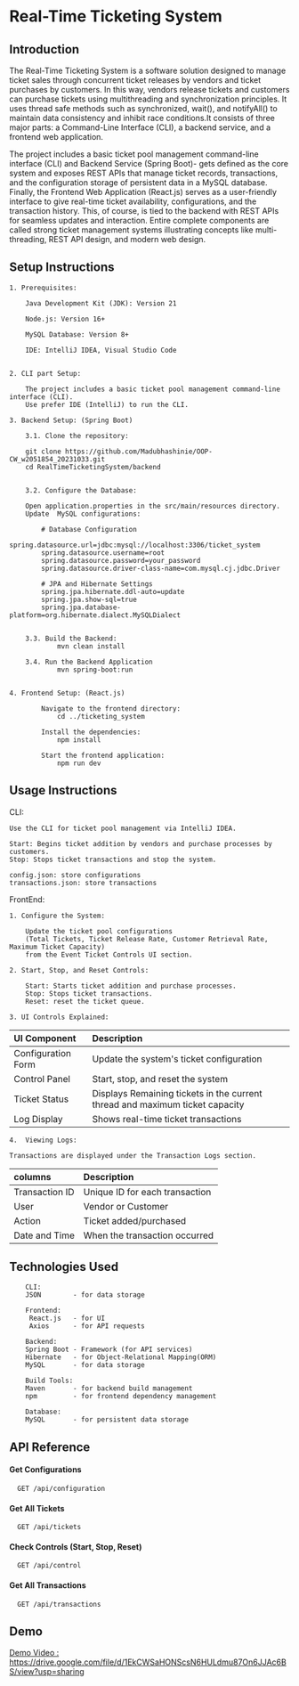 
# Real-Time Ticketing System






## Introduction


The Real-Time Ticketing System is a software solution designed to manage ticket sales through concurrent ticket releases by vendors and ticket purchases by customers.  In this way, vendors release tickets and customers can purchase tickets using multithreading and synchronization principles. It uses thread safe methods such as synchronized, wait(), and notifyAll() to maintain data consistency and inhibit race conditions.It consists of three major parts: a Command-Line Interface (CLI), a backend service, and a frontend web application.


The project includes a basic ticket pool management command-line interface (CLI) and Backend Service (Spring Boot)- gets defined as the core system and exposes REST APIs that manage ticket records, transactions, and the configuration storage of persistent data in a MySQL database. Finally, the Frontend Web Application (React.js) serves as a user-friendly interface to give real-time ticket availability, configurations, and the transaction history. This, of course, is tied to the backend with REST APIs for seamless updates and interaction. Entire complete components are called strong ticket management systems illustrating concepts like multi-threading, REST API design, and modern web design.





## Setup Instructions

    1. Prerequisites:

        Java Development Kit (JDK): Version 21

        Node.js: Version 16+

        MySQL Database: Version 8+

        IDE: IntelliJ IDEA, Visual Studio Code


    2. CLI part Setup:

        The project includes a basic ticket pool management command-line interface (CLI).
        Use prefer IDE (IntelliJ) to run the CLI.
        
    3. Backend Setup: (Spring Boot)

        3.1. Clone the repository:

        git clone https://github.com/Madubhashinie/OOP-CW_w2051854_20231033.git
        cd RealTimeTicketingSystem/backend


        3.2. Configure the Database:

        Open application.properties in the src/main/resources directory.
        Update  MySQL configurations:

            # Database Configuration
            spring.datasource.url=jdbc:mysql://localhost:3306/ticket_system
            spring.datasource.username=root
            spring.datasource.password=your_password
            spring.datasource.driver-class-name=com.mysql.cj.jdbc.Driver

            # JPA and Hibernate Settings
            spring.jpa.hibernate.ddl-auto=update
            spring.jpa.show-sql=true
            spring.jpa.database-platform=org.hibernate.dialect.MySQLDialect
        

        3.3. Build the Backend:
                mvn clean install

        3.4. Run the Backend Application
                mvn spring-boot:run

            
    4. Frontend Setup: (React.js)
            
            Navigate to the frontend directory:
                cd ../ticketing_system

            Install the dependencies:
                npm install

            Start the frontend application:
                npm run dev

            



## Usage Instructions

CLI:

    Use the CLI for ticket pool management via IntelliJ IDEA.

    Start: Begins ticket addition by vendors and purchase processes by customers.
    Stop: Stops ticket transactions and stop the system.

    config.json: store configurations
    transactions.json: store transactions


FrontEnd:

    1. Configure the System:

        Update the ticket pool configurations
        (Total Tickets, Ticket Release Rate, Customer Retrieval Rate, Maximum Ticket Capacity)
        from the Event Ticket Controls UI section.

    2. Start, Stop, and Reset Controls:

        Start: Starts ticket addition and purchase processes.
        Stop: Stops ticket transactions.
        Reset: reset the ticket queue.

    3. UI Controls Explained:        
| UI Component  | Description            |
| :-------- | :------------------------- |
| Configuration Form | Update the system's ticket configuration|
| Control Panel | Start, stop, and reset the system|
| Ticket Status | Displays Remaining tickets in the current thread and  maximum ticket capacity|
| Log Display | Shows real-time ticket transactions|

    4.  Viewing Logs:

    Transactions are displayed under the Transaction Logs section.
| columns  | Description            |
| :-------- | :------------------------- |
| Transaction ID |Unique ID for each transaction |
| User |Vendor or Customer|
| Action|Ticket added/purchased |
| Date and Time |When the transaction occurred|




    


## Technologies Used
        CLI:
        JSON        - for data storage
        
        Frontend:
         React.js   - for UI
         Axios      - for API requests

        Backend: 
        Spring Boot - Framework (for API services)
        Hibernate   - for Object-Relational Mapping(ORM)
        MySQL       - for data storage

        Build Tools: 
        Maven       - for backend build management
        npm         - for frontend dependency management

        Database: 
        MySQL       - for persistent data storage
## API Reference

#### Get Configurations

```http
  GET /api/configuration
```

#### Get All Tickets

```http
  GET /api/tickets
```

#### Check Controls (Start, Stop, Reset)

```http
  GET /api/control
```

#### Get All Transactions

```http
  GET /api/transactions
```




## Demo

[Demo Video : https://drive.google.com/file/d/1EkCWSaHONScsN6HULdmu87On6JJAc6BS/view?usp=sharing ](https://drive.google.com/file/d/1EkCWSaHONScsN6HULdmu87On6JJAc6BS/view?usp=sharing)


